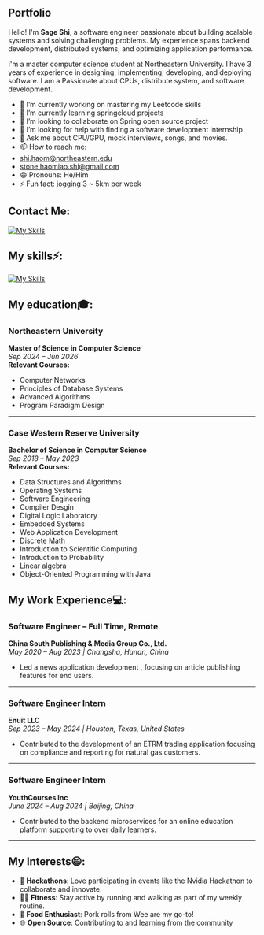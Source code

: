 ## Portfolio

Hello! I'm **Sage Shi**, a software engineer passionate about building scalable systems and solving challenging problems. My experience spans backend development, distributed systems, and optimizing application performance.

I'm a master computer science student at Northeastern University. I have 3 years of experience in designing, implementing, developing, and deploying software. I am a Passionate about CPUs, distribute system, and software development.

- 🔭 I’m currently working on mastering my Leetcode skills 
- 🌱 I’m currently learning springcloud projects
- 👯 I’m looking to collaborate on Spring open source project
- 🤔 I’m looking for help with finding a software development internship
- 💬 Ask me about CPU/GPU, mock interviews, songs, and movies. 
- 📫 How to reach me:
- shi.haom@northeastern.edu
- stone.haomiao.shi@gmail.com
- 😄 Pronouns: He/Him
- ⚡ Fun fact: jogging 3 ~ 5km per week

## Contact Me:
[![My Skills](https://skillicons.dev/icons?i=linkedin)](https://www.linkedin.com/in/stoneshi2000/)

## My skills⚡:
[![My Skills](https://skillicons.dev/icons?i=java,py,dotnet,aws,gcp,react,mysql,redis,ts,mongodb,docker,jenkins&perline=6)](https://skillicons.dev)


## My education🎓:
### **Northeastern University**
**Master of Science in Computer Science**  
_Sep 2024 – Jun 2026_  
**Relevant Courses:**
- Computer Networks
- Principles of Database Systems
- Advanced Algorithms
- Program Paradigm Design
---

### **Case Western Reserve University**  
**Bachelor of Science in Computer Science**  
_Sep 2018 – May 2023_  
**Relevant Courses:**
- Data Structures and Algorithms
- Operating Systems
- Software Engineering
- Compiler Desgin
- Digital Logic Laboratory
- Embedded Systems
- Web Application Development
- Discrete Math
- Introduction to Scientific Computing
- Introduction to Probability
- Linear algebra
- Object-Oriented Programming with Java


## My Work Experience💻:

### **Software Engineer – Full Time, Remote**  
**China South Publishing & Media Group Co., Ltd.**  
_May 2020 – Aug 2023 | Changsha, Hunan, China_

- Led a news application development , focusing on article publishing features for end users.



---

### **Software Engineer Intern**  
**Enuit LLC**  
_Sep 2023 – May 2024 | Houston, Texas, United States_

- Contributed to the development of an ETRM trading application focusing on compliance and reporting for natural gas customers.



---

### **Software Engineer Intern**  
**YouthCourses Inc**  
_June 2024 – Aug 2024 | Beijing, China_

- Contributed to the backend microservices for an online education platform supporting to over daily learners.


---


## My Interests😄:
- 🚀 **Hackathons**: Love participating in events like the Nvidia Hackathon to collaborate and innovate.  
- 🏃‍♂️ **Fitness**: Stay active by running and walking as part of my weekly routine.  
- 🍱 **Food Enthusiast**: Pork rolls from Wee are my go-to!  
- 🌐 **Open Source**: Contributing to and learning from the community









<!--
**stone-coding/stone-coding** is a ✨ _special_ ✨ repository because its `README.md` (this file) appears on your GitHub profile.

Here are some ideas to get you started:

- 🔭 I’m currently working on ...
- 🌱 I’m currently learning ...
- 👯 I’m looking to collaborate on ...
- 🤔 I’m looking for help with ...
- 💬 Ask me about ...
- 📫 How to reach me: ...
- 😄 Pronouns: ...
- ⚡ Fun fact: ...
-->
